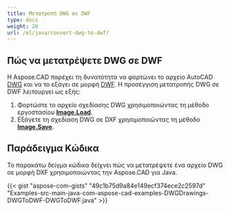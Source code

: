 ```yaml
---
title: Μετατροπή DWG σε DWF
type: docs
weight: 20
url: /el/java/convert-dwg-to-dwf/
---
```


## **Πώς να μετατρέψετε DWG σε DWF**

Η Aspose.CAD παρέχει τη δυνατότητα να φορτώνει το αρχείο AutoCAD [DWG](https://docs.fileformat.com/cad/dwg/) και να το εξάγει σε μορφή [DWF](https://docs.fileformat.com/cad/dwf/). Η προσέγγιση μετατροπής DWG σε DWF λειτουργεί ως εξής:

1. Φορτώστε το αρχείο σχεδίασης DWG χρησιμοποιώντας τη μέθοδο εργοστασίου [**Image.Load**](https://reference.aspose.com/cad/java/com.aspose.cad.class-use/image).
1. Εξάγετε τη σχεδίαση DWG σε DXF χρησιμοποιώντας τη μέθοδο [**Image.Save**](https://reference.aspose.com/cad/java/com.aspose.cad/Image#save--).

## Παράδειγμα Κώδικα

Το παρακάτω δείγμα κώδικα δείχνει πώς να μετατρέψετε ένα αρχείο DWG σε μορφή DXF χρησιμοποιώντας την Aspose.CAD για Java.

{{< gist "aspose-com-gists" "49c1b75d9a84e149ecf374ece2c2597d" "Examples-src-main-java-com-aspose-cad-examples-DWGDrawings-DWGToDWF-DWGToDWF.java" >}}
